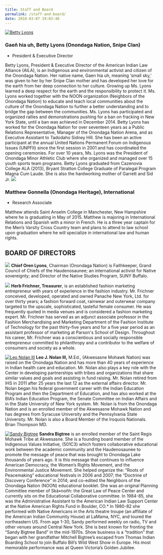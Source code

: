```yaml
---
title: Staff and Board
permalink: /staff-and-board/
date: 2018-03-07 19:03:48
---
```

[![Betty Lyons](/images/2015/04/IMG_0628.jpg)](/images/2015/04/IMG_0628.jpg)

### Gaeñ hia uh, Betty Lyons (Onondaga Nation, Snipe Clan)

*   President & Executive Director

Betty Lyons, President & Executive Director of the American Indian Law Alliance (AILA), is an Indigenous and environmental activist and citizen of the Onondaga Nation. Her native name, Gaen hia uh, meaning ‘small sky,’ was given to her by her Snipe Clan mother and has developed her love for the earth from her deep connection to her culture. Growing up Ms. Lyons learned a deep respect for the earth and the responsibility to protect it. Ms. Lyons worked together with the NOON organization (Neighbors of the Onondaga Nation) to educate and teach local communities about the culture of the Onondaga Nation to further a better understanding and to bridge the gap between the communities. Ms. Lyons has participated and organized rallies and demonstrations pushing for a ban on fracking in New York State, until a ban was achieved in December 2014\. Betty Lyons has worked for the Onondaga Nation for over seventeen years as a Public Relations Representative, Manager of the Onondaga Nation Arena, and as Executive Assistant to Tadodaho Sidney Hill. She has been an active participant at the annual United Nations Permanent Forum on Indigenous Issues (UNPFII) since the first session in 2001 and has coordinated the opening ceremonies. For over 10 years, Ms. Lyons was the President of Onondaga Minor Athletic Club where she organized and managed over 15 youth sports team programs. Betty Lyons graduated from Cazenovia College ALA (2013), Bryant Stratton College Graduate of Paralegal Program Magna Cum Laude. She is also the hardworking mother of Garrett and Sid Jr. ![](http://aila.ngo/images/2015/04/gonnellamattheadshot.jpg)

### Matthew Gonnella (Onondaga Heritage), International

*   Research Associate

Matthew attends Saint Anselm College in Manchester, New Hampshire where he is graduating in May of 2015\. Matthew is majoring in International Relations and Spanish with a minor in French. He is a three year captain for the Men’s Varsity Cross Country team and plans to attend to law school upon graduation where he will specialize in international law and human rights.

## BOARD OF DIRECTORS

![](/images/2013/12/oren.jpg) **Chief Oren Lyons**, Chairman (Onondaga Nation) is Faithkeeper, Grand Council of Chiefs of the Haudenosaunee; an international activist for Native sovereignty; and Director of the Native Studies Program, SUNY Buffalo.    

![](/images/2013/12/herb.jpg)
**Herb Frichner, Treasurer**, is an established fashion marketing entrepreneur with years of experience in the fashion industry. Mr. Frichner conceived, developed, operated and owned Panache New York, Ltd. for over thirty years; a fashion forward coat, rainwear and outerwear company targeted to the upscale, sophisticated, tasteful female consumer. He was frequently quoted in media venues and is considered a fashion marketing expert. Mr. Frichner has served as an adjunct associate professor in the Fashion Merchandising and Marketing Department of the Fashion Institute of Technology for the past thirty-five years and for a five year period as an assistant professor of marketing at Parson's School of Design. Throughout his career, Mr. Frichner was a conscientious and socially responsible entrepreneur committed to philanthropy and a contributor to the welfare of consumers and society as a whole.

[![Leo Nolan III](/images/2018/02/leo-nolan-iii-150x150.png)](/images/2018/02/leo-nolan-iii.png) **Leo J. Nolan III,** M.Ed., (Akwesasne Mohawk Nation) was raised on the Onondaga Nation and has more than 40 years of experience in Indian health care and education. Mr. Nolan also plays a key role with the Center in developing partnerships with tribes and organizations that share similar values and goals and assisting in fund raising. Mr. Nolan retired from IHS in 2011 after 25 years the last 12 as the external affairs director. Mr. Nolan began his federal government career with the Indian Education Program and then the Department of Education, and has also worked at the BIA’s Indian Education Program, the Senate Committee on Indian Affairs and in the State University of New York system. Mr. Nolan is from the Onondaga Nation and is an enrolled member of the Akwesasne Mohawk Nation and has degrees from Syracuse University and the Pennsylvania State University. Mr. Nolan is also a Board Member of the Iroquois Nationals. Brian Thompson MD.

[![Sandy Bigtree](/images/2018/04/Sandy-Bigtree-150x150.jpg)](/images/2018/04/Sandy-Bigtree.jpg) **Sandra Bigtree** is an enrolled member of the Saint Regis Mohawk Tribe at Akwesasne. She is a founding board member of the Indigenous Values Initiative, (501C3) which fosters collaborative educational work between the academic community and the Haudenosaunee to promote the message of peace that was brought to Onondaga Lake thousands of years ago. It is this message that continues to influence American Democracy, the Women’s Rights Movement, and the Environmental Justice Movement. She helped organize the: “Roots of Peacemaking” educational festivals in 2006 and 2007; the “Doctrine of Discovery Conference” in 2014; and co-edited the Neighbors of the Onondaga Nation (NOON) educational booklet. She was an original Planning Committee member of Skä•noñh: the Great Law of Peace Center and currently sits on the Educational Collaborative committee. In 1984-85, she was the Administrative Assistant to the American Indian Law Support Center at the Native American Rights Fund in Boulder, CO.* In 1980-82 she performed with Native Americans in the Arts theatre troupe (an affiliate of the American Indian Community House) at LaMama, NYC, and toured the northeastern US. From age 1-30, Sandy performed weekly on radio, TV and other venues around Central New York. She is best known for fronting the “Sandy Bigtree Band” in the mid-1970s. Show business is a “tradition” that began with her grandfather Mitchell Bigtree’s escaped from Thomas Indian Boarding School to join Buffalo Bill’s Wild West Show in Europe. His most memorable performance was at Queen Victoria’s Golden Jubilee.
